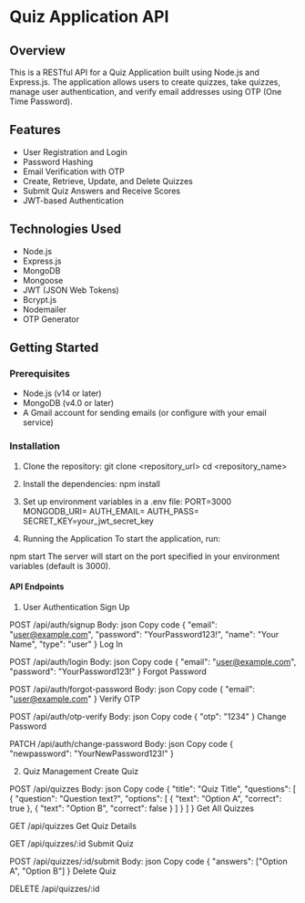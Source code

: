 # Quiz Application API

## Overview
This is a RESTful API for a Quiz Application built using Node.js and Express.js. The application allows users to create quizzes, take quizzes, manage user authentication, and verify email addresses using OTP (One Time Password).

## Features
- User Registration and Login
- Password Hashing
- Email Verification with OTP
- Create, Retrieve, Update, and Delete Quizzes
- Submit Quiz Answers and Receive Scores
- JWT-based Authentication

## Technologies Used
- Node.js
- Express.js
- MongoDB
- Mongoose
- JWT (JSON Web Tokens)
- Bcrypt.js
- Nodemailer
- OTP Generator

## Getting Started

### Prerequisites
- Node.js (v14 or later)
- MongoDB (v4.0 or later)
- A Gmail account for sending emails (or configure with your email service)

### Installation
1. Clone the repository:
   git clone <repository_url>
   cd <repository_name>

2. Install the dependencies:
npm install

3. Set up environment variables in a .env file:
PORT=3000
MONGODB_URI=
AUTH_EMAIL=
AUTH_PASS=
SECRET_KEY=your_jwt_secret_key

4. Running the Application
To start the application, run:

npm start
The server will start on the port specified in your environment variables (default is 3000).

#### API Endpoints
1. User Authentication
Sign Up

POST /api/auth/signup
Body:
json
Copy code
{
  "email": "user@example.com",
  "password": "YourPassword123!",
  "name": "Your Name",
  "type": "user"
}
Log In

POST /api/auth/login
Body:
json
Copy code
{
  "email": "user@example.com",
  "password": "YourPassword123!"
}
Forgot Password

POST /api/auth/forgot-password
Body:
json
Copy code
{
  "email": "user@example.com"
}
Verify OTP

POST /api/auth/otp-verify
Body:
json
Copy code
{
  "otp": "1234"
}
Change Password

PATCH /api/auth/change-password
Body:
json
Copy code
{
  "newpassword": "YourNewPassword123!"
}

2. Quiz Management
Create Quiz

POST /api/quizzes
Body:
json
Copy code
{
  "title": "Quiz Title",
  "questions": [
    {
      "question": "Question text?",
      "options": [
        {
          "text": "Option A",
          "correct": true
        },
        {
          "text": "Option B",
          "correct": false
        }
      ]
    }
  ]
}
Get All Quizzes

GET /api/quizzes
Get Quiz Details

GET /api/quizzes/:id
Submit Quiz

POST /api/quizzes/:id/submit
Body:
json
Copy code
{
  "answers": ["Option A", "Option B"]
}
Delete Quiz

DELETE /api/quizzes/:id